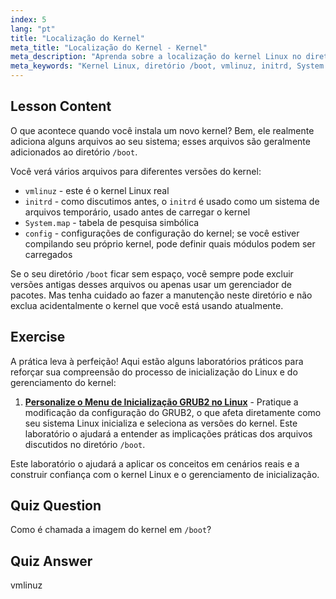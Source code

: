 ```yaml
---
index: 5
lang: "pt"
title: "Localização do Kernel"
meta_title: "Localização do Kernel - Kernel"
meta_description: "Aprenda sobre a localização do kernel Linux no diretório /boot, entendendo vmlinuz, initrd e System.map. Explore os arquivos do kernel e gerencie o espaço de forma eficaz."
meta_keywords: "Kernel Linux, diretório /boot, vmlinuz, initrd, System.map, Linux para iniciantes, tutorial de kernel, guia Linux"
---
```


## Lesson Content

O que acontece quando você instala um novo kernel? Bem, ele realmente adiciona alguns arquivos ao seu sistema; esses arquivos são geralmente adicionados ao diretório `/boot`.

Você verá vários arquivos para diferentes versões do kernel:

- `vmlinuz` - este é o kernel Linux real
- `initrd` - como discutimos antes, o `initrd` é usado como um sistema de arquivos temporário, usado antes de carregar o kernel
- `System.map` - tabela de pesquisa simbólica
- `config` - configurações de configuração do kernel; se você estiver compilando seu próprio kernel, pode definir quais módulos podem ser carregados

Se o seu diretório `/boot` ficar sem espaço, você sempre pode excluir versões antigas desses arquivos ou apenas usar um gerenciador de pacotes. Mas tenha cuidado ao fazer a manutenção neste diretório e não exclua acidentalmente o kernel que você está usando atualmente.

## Exercise

A prática leva à perfeição! Aqui estão alguns laboratórios práticos para reforçar sua compreensão do processo de inicialização do Linux e do gerenciamento do kernel:

1. **[Personalize o Menu de Inicialização GRUB2 no Linux](https://labex.io/pt/labs/comptia-customize-the-grub2-boot-menu-in-linux-590859)** - Pratique a modificação da configuração do GRUB2, o que afeta diretamente como seu sistema Linux inicializa e seleciona as versões do kernel. Este laboratório o ajudará a entender as implicações práticas dos arquivos discutidos no diretório `/boot`.

Este laboratório o ajudará a aplicar os conceitos em cenários reais e a construir confiança com o kernel Linux e o gerenciamento de inicialização.

## Quiz Question

Como é chamada a imagem do kernel em `/boot`?

## Quiz Answer

vmlinuz
